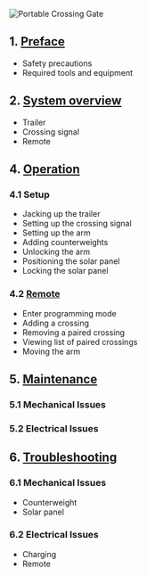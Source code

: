 ![Portable Crossing Gate](assets/Gate_Aicher_rev2.jpg)

## 1. [Preface](crossing_preface.md)
* Safety precautions
* Required tools and equipment

## 2. [System overview](crossing_overview.md)
* Trailer
* Crossing signal
* Remote

## 4. [Operation](crossing_operation.md)

### 4.1 Setup
* Jacking up the trailer
* Setting up the crossing signal
* Setting up the arm
* Adding counterweights
* Unlocking the arm
* Positioning the solar panel
* Locking the solar panel

### 4.2 [Remote](crossing_operation.md#remote)
* Enter programming mode
* Adding a crossing
* Removing a paired crossing
* Viewing list of paired crossings
* Moving the arm

## 5. [Maintenance](crossing_maintenance.md)

### 5.1 Mechanical Issues

### 5.2 Electrical Issues
	
## 6. [Troubleshooting](crossing_troubleshooting.md)

### 6.1 Mechanical Issues
* Counterweight
* Solar panel

### 6.2 Electrical Issues
* Charging
* Remote
